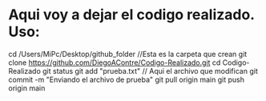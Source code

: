 # Aqui voy a dejar el codigo realizado. Uso:

cd /Users/MiPc/Desktop/github_folder //Esta es la carpeta que crean
git clone https://github.com/DiegoAContre/Codigo-Realizado.git
cd Codigo-Realizado
git status
git add "prueba.txt" // Aqui el archivo que modifican
git commit -m "Enviando el archivo de prueba"
git pull origin main
git push origin main